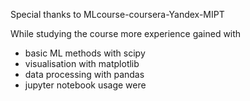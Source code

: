 Special thanks to MLcourse-coursera-Yandex-MIPT

While studying the course more experience gained with 
- basic ML methods with scipy
- visualisation with matplotlib
- data processing with pandas
- jupyter notebook usage were 
